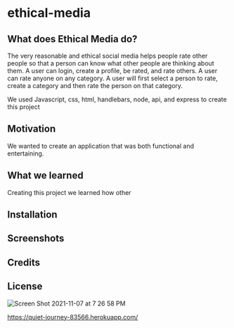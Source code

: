 # ethical-media

## What does Ethical Media do?

The very reasonable and ethical social media helps people rate other people so that a person can know what other people are thinking about them. A user can login, create a profile, be rated, and rate others. A user can rate anyone on any category. A user will first select a person to rate, create a category and then rate the person on that category.

We used Javascript, css, html, handlebars, node, api, and express to create this project

## Motivation

We wanted to create an application that was both functional and entertaining.

## What we learned

Creating this project we learned how other

## Installation

## Screenshots

## Credits

## License

![Screen Shot 2021-11-07 at 7 26 58 PM](https://user-images.githubusercontent.com/87509934/140674867-2e8d3f3c-936b-49d6-bb2a-c46756e65730.png)

https://quiet-journey-83566.herokuapp.com/
